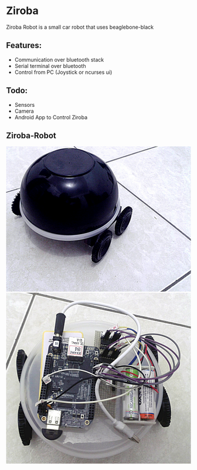 Ziroba
======

 Ziroba Robot is a small car robot that uses beaglebone-black
 
Features:
---------

   * Communication over bluetooth stack
   * Serial terminal over bluetooth
   * Control from PC (Joystick or ncurses ui)   

Todo:
-----

   * Sensors
   * Camera
   * Android App to Control Ziroba


Ziroba-Robot
------------
![alt tag](https://github.com/ismaia/ziroba/raw/master/docs/ziroba.jpg)
![alt tag](https://github.com/ismaia/ziroba/raw/master/docs/ziroba_circuits.jpg)


